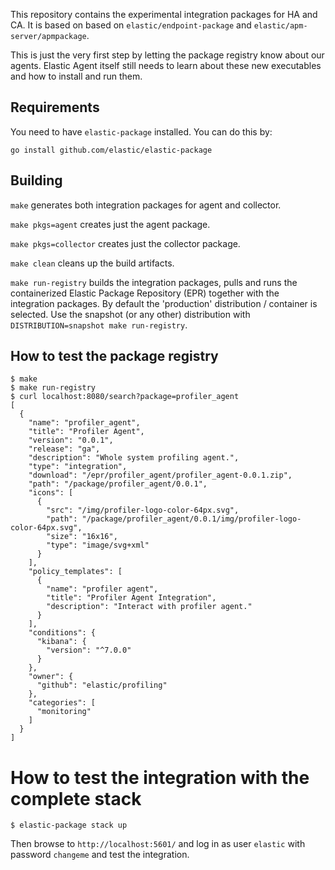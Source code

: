 This repository contains the experimental integration packages for HA and CA.
It is based on based on `elastic/endpoint-package` and `elastic/apm-server/apmpackage`.

This is just the very first step by letting the package registry know about our agents.
Elastic Agent itself still needs to learn about these new executables and how to install and run them.

## Requirements

You need to have `elastic-package` installed. You can do this by:
```
go install github.com/elastic/elastic-package
```

## Building

`make` generates both integration packages for agent and collector.

`make pkgs=agent` creates just the agent package.

`make pkgs=collector` creates just the collector package.

`make clean` cleans up the build artifacts.

`make run-registry` builds the integration packages, pulls and runs the containerized Elastic Package Repository (EPR) together with the integration packages.
 By default the 'production' distribution / container is selected. Use the snapshot (or any other) distribution with
 `DISTRIBUTION=snapshot make run-registry`.

## How to test the package registry
```
$ make
$ make run-registry
$ curl localhost:8080/search?package=profiler_agent
[
  {
    "name": "profiler_agent",
    "title": "Profiler Agent",
    "version": "0.0.1",
    "release": "ga",
    "description": "Whole system profiling agent.",
    "type": "integration",
    "download": "/epr/profiler_agent/profiler_agent-0.0.1.zip",
    "path": "/package/profiler_agent/0.0.1",
    "icons": [
      {
        "src": "/img/profiler-logo-color-64px.svg",
        "path": "/package/profiler_agent/0.0.1/img/profiler-logo-color-64px.svg",
        "size": "16x16",
        "type": "image/svg+xml"
      }
    ],
    "policy_templates": [
      {
        "name": "profiler agent",
        "title": "Profiler Agent Integration",
        "description": "Interact with profiler agent."
      }
    ],
    "conditions": {
      "kibana": {
        "version": "^7.0.0"
      }
    },
    "owner": {
      "github": "elastic/profiling"
    },
    "categories": [
      "monitoring"
    ]
  }
]
```
# How to test the integration with the complete stack
```
$ elastic-package stack up
```
Then browse to `http://localhost:5601/` and log in as user `elastic` with password `changeme` and
test the integration.
